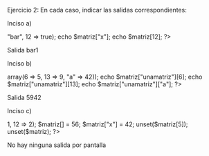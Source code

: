 Ejercicio 2:
En cada caso, indicar las salidas correspondientes:

Inciso a)
<?php
$matriz = array("x" => "bar", 12 => true);
echo $matriz["x"];
echo $matriz[12]; 
?>

Salida 
bar1

Inciso b)
<?php
$matriz = array("unamatriz" => array(6 => 5, 13 => 9, "a" => 42));
echo $matriz["unamatriz"][6]; 
echo $matriz["unamatriz"][13]; 
echo $matriz["unamatriz"]["a"];
?>

Salida
5942

Inciso c)
<?php
$matriz = array(5 => 1, 12 => 2);
$matriz[] = 56; 
$matriz["x"] = 42; unset($matriz[5]); unset($matriz);
?> 

No hay ninguna salida por pantalla



